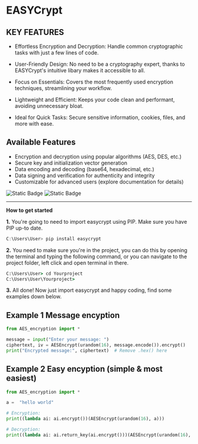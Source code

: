 # EASYCrypt

## **KEY FEATURES**

- Effortless Encryption and Decryption: Handle common cryptographic tasks with just a few lines of code.

- User-Friendly Design: No need to be a cryptography expert, thanks to EASYCrypt's intuitive libary makes it accessible to all.

- Focus on Essentials: Covers the most frequently used encryption techniques, streamlining your workflow.

- Lightweight and Efficient: Keeps your code clean and performant, avoiding unnecessary bloat.

- Ideal for Quick Tasks: Secure sensitive information, cookies, files, and more with ease.

## **Available Features**

- Encryption and decryption using popular algorithms (AES, DES, etc.)
- Secure key and initialization vector generation
- Data encoding and decoding (base64, hexadecimal, etc.)
- Data signing and verification for authenticity and integrity
- Customizable for advanced users (explore documentation for details)

![Static Badge](https://img.shields.io/badge/version-v1.0.0-blue?style=flat&logoColor=grey&labelColor=grey&color=blue) ![Static Badge](https://img.shields.io/badge/Python-v3.12.0-blue?labelColor=yellow)



----
**How to get started**


**1.** You're going to need to import easycrypt using PIP. Make sure you have PIP up-to date.
```ps1
C:\Users\User> pip install easycrypt
```

**2.** You need to make sure you're in the project, you can do this by opening the terminal and typing the following command, or you can navigate to the project folder, left click and open terminal in there.
```cmd
C:\Users\User> cd Yourproject
C:\Users\User\Yourproject>
```

**3.** All done! Now just import easycrypt and happy coding, find some examples down below.


## **Example 1** Message encyption
```python
from AES_encryption import *

message = input("Enter your message: ")
ciphertext, iv = AESEncrypt(urandom(16), message.encode()).encrypt()
print("Encrypted message:", ciphertext)  # Remove .hex() here

```

## **Example 2** Easy encyption (simple & most easiest)
```python
from AES_encryption import *

a =  "hello world"

# Encryption:
print((lambda ai: ai.encrypt())(AESEncrypt(urandom(16), a)))

# Decryption:
print((lambda ai: ai.return_key(ai.encrypt()))(AESEncrypt(urandom(16), a)))

```
